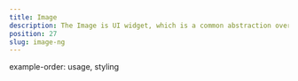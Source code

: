 ```yaml
---
title: Image
description: The Image is UI widget, which is a common abstraction over iOS's UIImage and Android's widget.ImageView.  The component allows loading an image from different resources (URL, ImageSource, image from the resource folder or while providing the relative path to the image file) via its src property.
position: 27
slug: image-ng
---
```

example-order: usage, styling